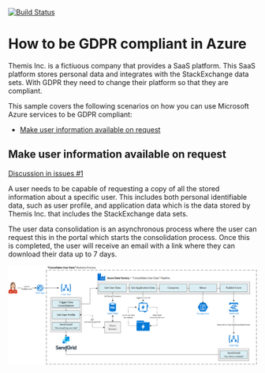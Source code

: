 [![Build Status](https://travis-ci.com/tomkerkhove/gdpr-with-azure.svg?token=GsSXSXe5xF8ZdYK5qExq&branch=master)](https://travis-ci.com/tomkerkhove/gdpr-with-azure)

# How to be GDPR compliant in Azure
Themis Inc. is a fictiuous company that provides a SaaS platform. This SaaS platform stores personal data and integrates with the StackExchange data sets.
With GDPR they need to change their platform so that they are compliant.

This sample covers the following scenarios on how you can use Microsoft Azure services to be GDPR compliant:

- [Make user information available on request](#Make-user-information-available-on-request)

## Make user information available on request
[Discussion in issues #1](https://github.com/tomkerkhove/gdpr-with-azure/issues/1)

A user needs to be capable of requesting a copy of all the stored information about a specific user. This includes both personal identifiable data, such as user profile, and application data which is the data stored by Themis Inc. that includes the StackExchange data sets.

The user data consolidation is an asynchronous process where the user can request this in the portal which starts the consolidation process.
Once this is completed, the user will receive an email with a link where they can download their data up to 7 days.

![Scenario - Make user information available on request](media/consolidate-user-data.png)
